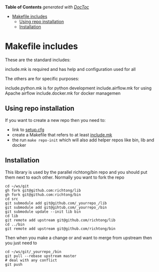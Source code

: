 <!-- START doctoc generated TOC please keep comment here to allow auto update -->
<!-- DON'T EDIT THIS SECTION, INSTEAD RE-RUN doctoc TO UPDATE -->
**Table of Contents**  *generated with [DocToc](https://github.com/thlorenz/doctoc)*

- [Makefile includes](#makefile-includes)
  - [Using repo installation](#using-repo-installation)
  - [Installation](#installation)

<!-- END doctoc generated TOC please keep comment here to allow auto update -->

# Makefile includes

These are the standard includes:

include.mk is required and has help and configuration used for all

The others are for specific purposes:

include.python.mk is for python development
include.airflow.mk for using Apache airflow
include.docker.mk for docker managemen

## Using repo installation

If you want to create a new repo then you need to:

- link to [setup.cfg](setup.cfg)
- create a Makefile that refers to at least [include.mk](include.mk)
- the run `make repo-init` which will also add helper repos like bin, lib and
    docker

## Installation

This library is used by the parallel richtong/bin repo and you should put them
next to each other. Normally you want to fork the repo

```shell
cd ~/ws/git
gh fork git@github.com:richtong/lib
gh fork git@github.com:richtong/bin
cd src
git submodule add git@github.com/_yourrepo_/lib
git submodule add git@gihtub.com/_yourrepo_/bin
git submodule update --init lib bin
cd lib
git remote add upstream git@github.com/richtong/lib
cd ../bin
git remote add upstream git@github.com/richtong/bin
```

Then when you make a change or and want to merge from upstream
then you just need to

```shell
cd ~/ws/git/_yourrepo_/bin
git pull --rebase upstream master
# deal with any conflict
git push
```

